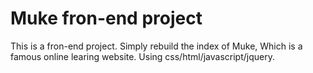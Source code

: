 # Muke fron-end project
This is a fron-end project. Simply rebuild the index of Muke, Which is a famous online learing website.
Using css/html/javascript/jquery. 
